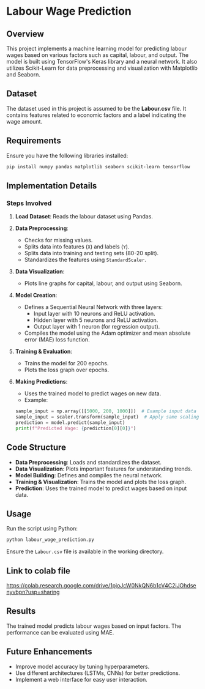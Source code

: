 # Labour Wage Prediction

## Overview
This project implements a machine learning model for predicting labour wages based on various factors such as capital, labour, and output. The model is built using TensorFlow's Keras library and a neural network. It also utilizes Scikit-Learn for data preprocessing and visualization with Matplotlib and Seaborn.

## Dataset
The dataset used in this project is assumed to be the **Labour.csv** file. It contains features related to economic factors and a label indicating the wage amount.

## Requirements
Ensure you have the following libraries installed:

```bash
pip install numpy pandas matplotlib seaborn scikit-learn tensorflow
```

## Implementation Details

### Steps Involved
1. **Load Dataset**: Reads the labour dataset using Pandas.
2. **Data Preprocessing**:
   - Checks for missing values.
   - Splits data into features (`X`) and labels (`Y`).
   - Splits data into training and testing sets (80-20 split).
   - Standardizes the features using `StandardScaler`.
3. **Data Visualization**:
   - Plots line graphs for capital, labour, and output using Seaborn.
4. **Model Creation**:
   - Defines a Sequential Neural Network with three layers:
     - Input layer with 10 neurons and ReLU activation.
     - Hidden layer with 5 neurons and ReLU activation.
     - Output layer with 1 neuron (for regression output).
   - Compiles the model using the Adam optimizer and mean absolute error (MAE) loss function.
5. **Training & Evaluation**:
   - Trains the model for 200 epochs.
   - Plots the loss graph over epochs.
6. **Making Predictions**:
   - Uses the trained model to predict wages on new data.
   - Example:
   
   ```python
   sample_input = np.array([[5000, 200, 1000]])  # Example input data
   sample_input = scaler.transform(sample_input)  # Apply same scaling
   prediction = model.predict(sample_input)
   print(f"Predicted Wage: {prediction[0][0]}")
   ```

## Code Structure
- **Data Preprocessing**: Loads and standardizes the dataset.
- **Data Visualization**: Plots important features for understanding trends.
- **Model Building**: Defines and compiles the neural network.
- **Training & Visualization**: Trains the model and plots the loss graph.
- **Prediction**: Uses the trained model to predict wages based on input data.

## Usage
Run the script using Python:
```bash
python labour_wage_prediction.py
```
Ensure the `Labour.csv` file is available in the working directory.

## Link to colab file

https://colab.research.google.com/drive/1pjoJcW0NkQN6b1cV4C2iJOhdsenyvbpn?usp=sharing

## Results
The trained model predicts labour wages based on input factors. The performance can be evaluated using MAE.

## Future Enhancements
- Improve model accuracy by tuning hyperparameters.
- Use different architectures (LSTMs, CNNs) for better predictions.
- Implement a web interface for easy user interaction.
